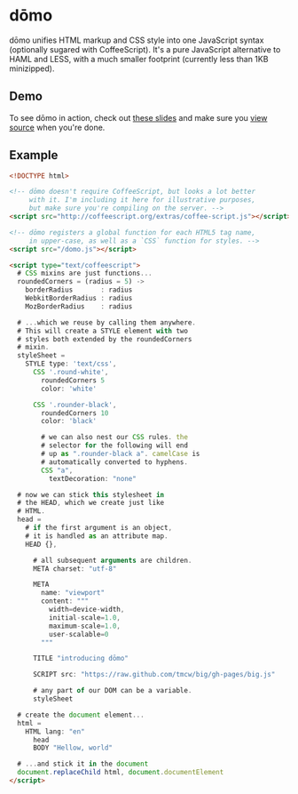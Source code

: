 dōmo
====

dōmo unifies HTML markup and CSS style into one JavaScript syntax (optionally sugared with CoffeeScript). It's a pure JavaScript alternative to HAML and LESS, with a much smaller footprint (currently less than 1KB minizipped).

Demo
----

To see dōmo in action, check out [these slides](http://s3.amazonaws.com/domojs/domo.html#0) and make sure you [view source](view-source:http://s3.amazonaws.com/domojs/domo.html#0) when you're done.

Example
-------

```html
<!DOCTYPE html>

<!-- dōmo doesn't require CoffeeScript, but looks a lot better
     with it. I'm including it here for illustrative purposes,
     but make sure you're compiling on the server. -->
<script src="http://coffeescript.org/extras/coffee-script.js"></script>

<!-- dōmo registers a global function for each HTML5 tag name,
     in upper-case, as well as a `CSS` function for styles. -->
<script src="/domo.js"></script>

<script type="text/coffeescript">
  # CSS mixins are just functions...
  roundedCorners = (radius = 5) ->
    borderRadius       : radius
    WebkitBorderRadius : radius
    MozBorderRadius    : radius

  # ...which we reuse by calling them anywhere.
  # This will create a STYLE element with two
  # styles both extended by the roundedCorners
  # mixin.
  styleSheet =
    STYLE type: 'text/css',
      CSS '.round-white',
        roundedCorners 5
        color: 'white'

      CSS '.rounder-black',
        roundedCorners 10
        color: 'black'

        # we can also nest our CSS rules. the
        # selector for the following will end
        # up as ".rounder-black a". camelCase is
        # automatically converted to hyphens.
        CSS "a",
          textDecoration: "none"

  # now we can stick this stylesheet in
  # the HEAD, which we create just like
  # HTML.
  head =
    # if the first argument is an object,
    # it is handled as an attribute map.
    HEAD {},

      # all subsequent arguments are children.
      META charset: "utf-8"

      META
        name: "viewport"
        content: """
          width=device-width,
          initial-scale=1.0,
          maximum-scale=1.0,
          user-scalable=0
        """

      TITLE "introducing dōmo"

      SCRIPT src: "https://raw.github.com/tmcw/big/gh-pages/big.js"

      # any part of our DOM can be a variable.
      styleSheet

  # create the document element...
  html =
    HTML lang: "en"
      head
      BODY "Hellow, world"

  # ...and stick it in the document
  document.replaceChild html, document.documentElement
</script>
```

